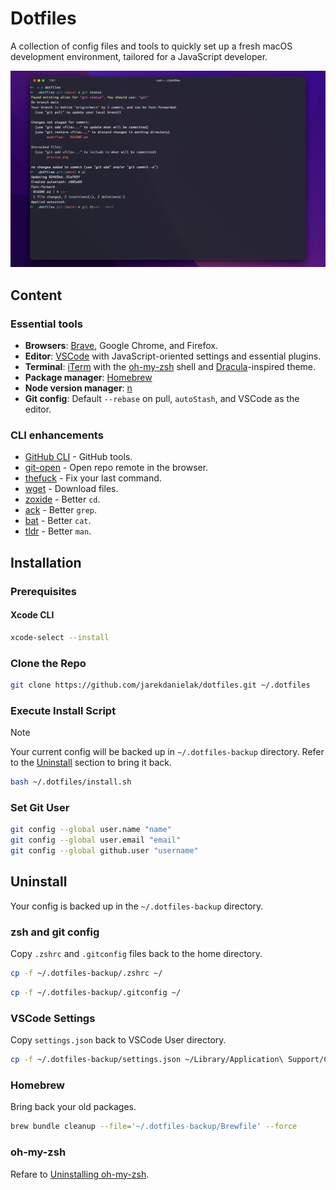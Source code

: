 # Dotfiles

A collection of config files and tools to quickly set up a fresh macOS development environment, tailored for a JavaScript developer.

![screenshot](preview.png)

## Content

### Essential tools

- **Browsers**: [Brave](https://brave.com/), Google Chrome, and Firefox.
- **Editor**: [VSCode](https://code.visualstudio.com/) with JavaScript-oriented settings and essential plugins.
- **Terminal**: [iTerm](https://iterm2.com/) with the [oh-my-zsh](https://github.com/ohmyzsh/ohmyzsh) shell and [Dracula](https://draculatheme.com/)-inspired theme.
- **Package manager**: [Homebrew](https://brew.sh/)
- **Node version manager**: [n](https://github.com/tj/n)
- **Git config**: Default `--rebase` on pull, `autoStash`, and VSCode as the editor.

<!-- 
Nice to have
- **Windows manager**: [Rectangle](https://rectangleapp.com/)
- **Clipboard manager**: [PastePal](https://github.com/IndieGoodies/PastePal)
- **Scroll fix**: [UnnaturalScrollWheels](https://github.com/ther0n/UnnaturalScrollWheels)
- **Screenshot tool**: [CleanShotX](https://cleanshot.com/)
-->

### CLI enhancements

- [GitHub CLI](https://cli.github.com/) - GitHub tools.
- [git-open](https://github.com/paulirish/git-open) - Open repo remote in the browser.
- [thefuck](https://github.com/nvbn/thefuck) - Fix your last command.
- [wget](https://www.gnu.org/software/wget/) - Download files.
- [zoxide](https://github.com/ajeetdsouza/zoxide) - Better `cd`.
- [ack](https://linux.die.net/man/1/ack) - Better `grep`.
- [bat](https://github.com/sharkdp/bat) - Better `cat`.
- [tldr](https://tldr.sh/) - Better `man`.

## Installation

### Prerequisites

#### Xcode CLI

```sh
xcode-select --install
```

### Clone the Repo

```sh
git clone https://github.com/jarekdanielak/dotfiles.git ~/.dotfiles
```

### Execute Install Script

> [!NOTE]  
> Your current config will be backed up in `~/.dotfiles-backup` directory. Refer to the [Uninstall](#uninstall) section to bring it back.

```sh
bash ~/.dotfiles/install.sh
```

### Set Git User

```sh
git config --global user.name "name"
git config --global user.email "email"
git config --global github.user "username"
```

## Uninstall

Your config is backed up in the `~/.dotfiles-backup` directory.

### zsh and git config

Copy `.zshrc` and `.gitconfig` files back to the home directory.

```sh
cp -f ~/.dotfiles-backup/.zshrc ~/
```

```sh
cp -f ~/.dotfiles-backup/.gitconfig ~/
```

### VSCode Settings

Copy `settings.json` back to VSCode User directory.

```sh
cp -f ~/.dotfiles-backup/settings.json ~/Library/Application\ Support/Code/User/
```

### Homebrew

Bring back your old packages.

```sh
brew bundle cleanup --file='~/.dotfiles-backup/Brewfile' --force
```

### oh-my-zsh

Refare to [Uninstalling oh-my-zsh](https://github.com/ohmyzsh/ohmyzsh?tab=readme-ov-file#uninstalling-oh-my-zsh).
